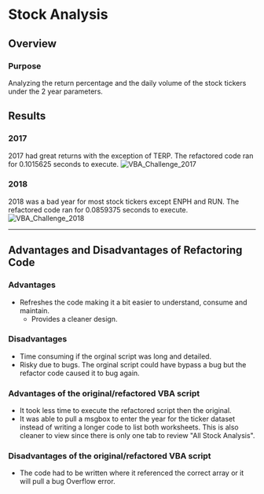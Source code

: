 # Stock Analysis

## Overview

### Purpose
Analyzing the return percentage and the daily volume of the stock tickers under the 2 year parameters.

## Results
### 2017
2017 had great returns with the exception of TERP.  The refactored code ran for 0.1015625 seconds to execute. 
![VBA_Challenge_2017](https://user-images.githubusercontent.com/101272613/160852044-0feef5cf-11f8-4000-a934-66c11494bbb8.png)

### 2018
2018 was a bad year for most stock tickers except ENPH and RUN.  The refactored code ran for 0.0859375 seconds to execute. 
![VBA_Challenge_2018](https://user-images.githubusercontent.com/101272613/160852061-163366f3-b323-4882-8507-abf6023c2088.png)

---
## Advantages and Disadvantages of Refactoring Code
### Advantages
- Refreshes the code making it a bit easier to understand, consume and maintain. 
	- Provides a cleaner design.

### Disadvantages
- Time consuming if the orginal script was long and detailed. 
- Risky due to bugs.  The orginal script could have bypass a bug but the refactor code caused it to bug again. 


### Advantages of the original/refactored VBA script
- It took less time to execute the refactored script then the original.  
- It was able to pull a msgbox to enter the year for the ticker dataset instead of writing a longer code to list both worksheets. This is also cleaner to view since there is only one tab to review "All Stock Analysis". 


### Disadvantages of the original/refactored VBA script
- The code had to be written where it referenced the correct array or it will pull a bug Overflow error. 


  

